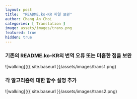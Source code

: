 ```yaml
---
layout: post
title:  "README.ko-KR 파일 보완"
author: Chang An Choi
categories: [ Translation ]
image: assets/images/trans.png
featured: true
hidden: true
---
```


### 기존의 README.ko-KR의 번역 오류 또는 미흡한 점을 보완
![walking]({{ site.baseurl }}/assets/images/trans1.png)

### 각 알고리즘에 대한 함수 설명 추가
![walking]({{ site.baseurl }}/assets/images/trans2.png)
